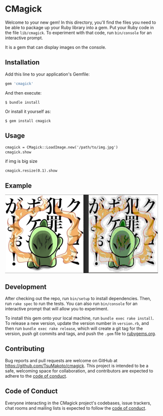 # CMagick

Welcome to your new gem! In this directory, you'll find the files you need to be able to package up your Ruby library into a gem. Put your Ruby code in the file `lib/cmagick`. To experiment with that code, run `bin/console` for an interactive prompt.

It is a gem that can display images on the console.

## Installation

Add this line to your application's Gemfile:

```ruby
gem 'cmagick'
```

And then execute:

    $ bundle install

Or install it yourself as:

    $ gem install cmagick

## Usage

```
cmagick = CMagick::LoadImage.new('/path/to/img.jpg')
cmagick.show
```

if img is big size

```
cmagick.resize(0.1).show
```

## Example

![バーくん](./resources/bar.png)


## Development

After checking out the repo, run `bin/setup` to install dependencies. Then, run `rake spec` to run the tests. You can also run `bin/console` for an interactive prompt that will allow you to experiment.

To install this gem onto your local machine, run `bundle exec rake install`. To release a new version, update the version number in `version.rb`, and then run `bundle exec rake release`, which will create a git tag for the version, push git commits and tags, and push the `.gem` file to [rubygems.org](https://rubygems.org).

## Contributing

Bug reports and pull requests are welcome on GitHub at https://github.com/TsuMakoto/cmagick. This project is intended to be a safe, welcoming space for collaboration, and contributors are expected to adhere to the [code of conduct](https://github.com/TsuMakoto/cmagick/blob/master/CODE_OF_CONDUCT.md).


## Code of Conduct

Everyone interacting in the CMagick project's codebases, issue trackers, chat rooms and mailing lists is expected to follow the [code of conduct](https://github.com/TsuMakoto/cmagick/blob/master/CODE_OF_CONDUCT.md).

